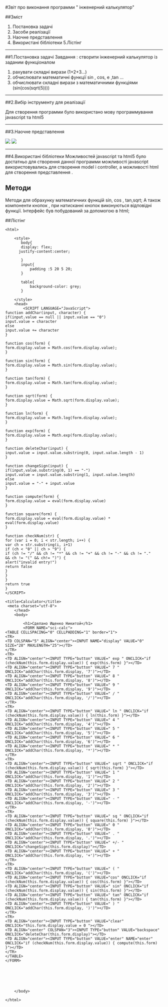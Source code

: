 #Звіт про виконання программи " інженерний калькулятор"


##Зміст
1. Постановка задачі
2. Засоби реалізації
3. Наочне представлення
4. Використані бібліотеки
5.Лістінг

___


##1.Постановка задачі
Завдання :
створити інженерний калькулятор із заданим функціоналом 
1. рахувати  складні вирази  (1+2+3...)
2. обчислювати математичні функції sin , cos, e ,tan ...
3. обчислювати складні вирази з математичними функціями (sin(cos(sqrt(5))))


___
##2.Вибір інструменту для реалізації 

Для створення программи було використано мову программування
 javascript та html5
 
 
 ___
##3.Наочне представлення
 
 ![](http://i.imgur.com/Nt28owL.png)
 ![](http://i.imgur.com/ZL4ivNq.png)
 
 ___
 ##4.Використані бібліотеки 
Можливостей  javascript та html5 було достатньо для створення данної программи
можливості javascript використовувались для створення model i controller, 
а можливості html для створення представлення .


## Методи 
Методи для обрахунку математичних функцій 
sin, cos , tan,sqrt;
А також компоненти кнопок , при натисканні кнопок виконуються відповідні функції.
Інтерфейс був побудований за допомогою <table > в html;




##Лістінг
```
<html>
    
    <style>
       body{
       display: flex;
      justify-content:center;
        
       }
       input{
           padding :5 20 5 20;
       }
       
       table{
           background-color: grey;
       }
       
    </style>
    <head>
        <SCRIPT LANGUAGE="JavaScript">
function addChar(input, character) {
if(input.value == null || input.value == "0")
input.value = character
else
input.value += character
}

function cos(form) {
form.display.value = Math.cos(form.display.value);
}

function sin(form) {
form.display.value = Math.sin(form.display.value);
}

function tan(form) {
form.display.value = Math.tan(form.display.value);
}

function sqrt(form) {
form.display.value = Math.sqrt(form.display.value);
}

function ln(form) {
form.display.value = Math.log(form.display.value);
}

function exp(form) {
form.display.value = Math.exp(form.display.value);
}

function deleteChar(input) {
input.value = input.value.substring(0, input.value.length - 1)
}

function changeSign(input) {
if(input.value.substring(0, 1) == "-")
input.value = input.value.substring(1, input.value.length)
else
input.value = "-" + input.value
}

function compute(form) {
form.display.value = eval(form.display.value)
}

function square(form) {
form.display.value = eval(form.display.value) * eval(form.display.value)
}

function checkNum(str) {
for (var i = 0; i < str.length; i++) {
var ch = str.substring(i, i+1)
if (ch < "0" || ch > "9") {
if (ch != "/" && ch != "*" && ch != "+" && ch != "-" && ch != "."
&& ch != "(" && ch!= ")") {
alert("invalid entry!")
return false
}
}
}
return true
}
</SCRIPT>

<title>Calculator</title>
 <meta charset="utf-8">
    </head>
    <body>
        
        <h1>Сделано Ищенко Никитой</h1>
        <FORM NAME="sci-calc">
<TABLE CELLSPACING="0" CELLPADDING="1" border="1">
<TR>
<TD COLSPAN="5" ALIGN="center"><INPUT NAME="display" VALUE="0" SIZE="28" MAXLENGTH="25"></TD>
</TR>
<TR>
<TD ALIGN="center"><INPUT TYPE="button" VALUE=" exp " ONCLICK="if (checkNum(this.form.display.value)) { exp(this.form) }"></TD>
<TD ALIGN="center"><INPUT TYPE="button" VALUE=" 7 " ONCLICK="addChar(this.form.display, '7')"></TD>
<TD ALIGN="center"><INPUT TYPE="button" VALUE=" 8 " ONCLICK="addChar(this.form.display, '8')"></TD>
<TD ALIGN="center"><INPUT TYPE="button" VALUE=" 9 " ONCLICK="addChar(this.form.display, '9')"></TD>
<TD ALIGN="center"><INPUT TYPE="button" VALUE=" / " ONCLICK="addChar(this.form.display, '/')"></TD>
</TR>
<TR>
<TD ALIGN="center"><INPUT TYPE="button" VALUE=" ln " ONCLICK="if (checkNum(this.form.display.value)) { ln(this.form) }"></TD>
<TD ALIGN="center"><INPUT TYPE="button" VALUE=" 4 " ONCLICK="addChar(this.form.display, '4')"></TD>
<TD ALIGN="center"><INPUT TYPE="button" VALUE=" 5 " ONCLICK="addChar(this.form.display, '5')"></TD>
<TD ALIGN="center"><INPUT TYPE="button" VALUE=" 6 " ONCLICK="addChar(this.form.display, '6')"></TD>
<TD ALIGN="center"><INPUT TYPE="button" VALUE=" * " ONCLICK="addChar(this.form.display, '*')"></TD>
</TR>
<TR>
<TD ALIGN="center"><INPUT TYPE="button" VALUE=" sqrt " ONCLICK="if (checkNum(this.form.display.value)) { sqrt(this.form) }"></TD>
<TD ALIGN="center"><INPUT TYPE="button" VALUE=" 1 " ONCLICK="addChar(this.form.display, '1')"></TD>
<TD ALIGN="center"><INPUT TYPE="button" VALUE=" 2 " ONCLICK="addChar(this.form.display, '2')"></TD>
<TD ALIGN="center"><INPUT TYPE="button" VALUE=" 3 " ONCLICK="addChar(this.form.display, '3')"></TD>
<TD ALIGN="center"><INPUT TYPE="button" VALUE=" - " ONCLICK="addChar(this.form.display, '-')"></TD>
</TR>
<TR>
<TD ALIGN="center"><INPUT TYPE="button" VALUE=" sq " ONCLICK="if (checkNum(this.form.display.value)) { square(this.form) }"></TD>
<TD ALIGN="center"><INPUT TYPE="button" VALUE=" 0 " ONCLICK="addChar(this.form.display, '0')"></TD>
<TD ALIGN="center"><INPUT TYPE="button" VALUE=" . " ONCLICK="addChar(this.form.display, '.')"></TD>
<TD ALIGN="center"><INPUT TYPE="button" VALUE=" +/- " ONCLICK="changeSign(this.form.display)"></TD>
<TD ALIGN="center"><INPUT TYPE="button" VALUE=" + " ONCLICK="addChar(this.form.display, '+')"></TD>
</TR>
<TR>
<TD ALIGN="center"><INPUT TYPE="button" VALUE=" ( " ONCLICK="addChar(this.form.display, '(')"></TD>
<TD ALIGN="center"><INPUT TYPE="button" VALUE="cos" ONCLICK="if (checkNum(this.form.display.value)) { cos(this.form) }"></TD>
<TD ALIGN="center"><INPUT TYPE="button" VALUE=" sin" ONCLICK="if (checkNum(this.form.display.value)) { sin(this.form) }"></TD>
<TD ALIGN="center"><INPUT TYPE="button" VALUE=" tan" ONCLICK="if (checkNum(this.form.display.value)) { tan(this.form) }"></TD>
<TD ALIGN="center"><INPUT TYPE="button" VALUE=" ) " ONCLICK="addChar(this.form.display, ')')"></TD>
</TR>
<TR>
<TD ALIGN="center"><INPUT TYPE="button" VALUE="clear" ONCLICK="this.form.display.value = 0 "></TD>
<TD ALIGN="center" COLSPAN="3"><INPUT TYPE="button" VALUE="backspace" ONCLICK="deleteChar(this.form.display)"></TD>
<TD ALIGN="center"><INPUT TYPE="button" VALUE="enter" NAME="enter" ONCLICK="if (checkNum(this.form.display.value)) { compute(this.form) }"></TD>
</TR>
</TABLE>
</FORM> 




        
        
    </body>
    
</html>
```
